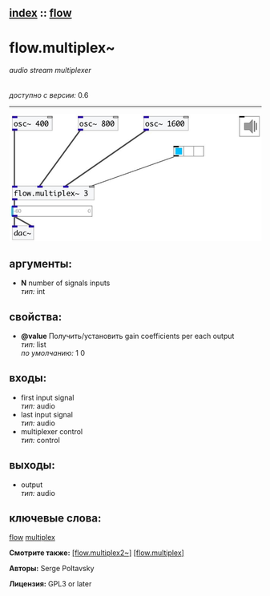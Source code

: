 [index](index.html) :: [flow](category_flow.html)
---

# flow.multiplex~

###### audio stream multiplexer

*доступно с версии:* 0.6

---




[![example](../examples/img/flow.multiplex~.jpg)](../examples/pd/flow.multiplex~.pd)



## аргументы:

* **N**
number of signals inputs<br>
_тип:_ int<br>





## свойства:

* **@value** 
Получить/установить gain coefficients per each output<br>
_тип:_ list<br>
_по умолчанию:_ 1 0<br>



## входы:

* first input signal<br>
_тип:_ audio
* last input signal<br>
_тип:_ audio
* multiplexer control<br>
_тип:_ control



## выходы:

* output<br>
_тип:_ audio



## ключевые слова:

[flow](keywords/flow.html)
[multiplex](keywords/multiplex.html)



**Смотрите также:**
[\[flow.multiplex2~\]](flow.multiplex2~.html)
[\[flow.multiplex\]](flow.multiplex.html)




**Авторы:** Serge Poltavsky




**Лицензия:** GPL3 or later





